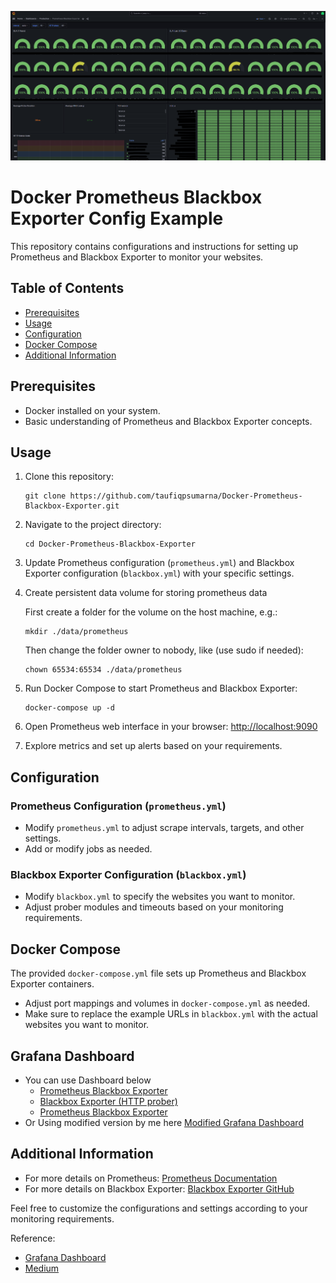 ![Grafana Dashboard](/img/Dashboard.png)

# Docker Prometheus Blackbox Exporter Config Example
This repository contains configurations and instructions for setting up Prometheus and Blackbox Exporter to monitor your websites.

## Table of Contents

- [Prerequisites](#prerequisites)
- [Usage](#usage)
- [Configuration](#configuration)
- [Docker Compose](#docker-compose)
- [Additional Information](#additional-information)

## Prerequisites

- Docker installed on your system.
- Basic understanding of Prometheus and Blackbox Exporter concepts.

## Usage

1. Clone this repository:

    ```
    git clone https://github.com/taufiqpsumarna/Docker-Prometheus-Blackbox-Exporter.git
    ```

2. Navigate to the project directory:

    ```
    cd Docker-Prometheus-Blackbox-Exporter
    ```

3. Update Prometheus configuration (`prometheus.yml`) and Blackbox Exporter configuration (`blackbox.yml`) with your specific settings.

4. Create persistent data volume for storing prometheus data

    First create a folder for the volume on the host machine, e.g.:

    ```
    mkdir ./data/prometheus
    ```

    Then change the folder owner to nobody, like (use sudo if needed):
    ```
    chown 65534:65534 ./data/prometheus
    ```

4. Run Docker Compose to start Prometheus and Blackbox Exporter:

    ```
    docker-compose up -d
    ```

5. Open Prometheus web interface in your browser: [http://localhost:9090](http://localhost:9090)

6. Explore metrics and set up alerts based on your requirements.

## Configuration

### Prometheus Configuration (`prometheus.yml`)

- Modify `prometheus.yml` to adjust scrape intervals, targets, and other settings.
- Add or modify jobs as needed.

### Blackbox Exporter Configuration (`blackbox.yml`)

- Modify `blackbox.yml` to specify the websites you want to monitor.
- Adjust prober modules and timeouts based on your monitoring requirements.

## Docker Compose

The provided `docker-compose.yml` file sets up Prometheus and Blackbox Exporter containers.

- Adjust port mappings and volumes in `docker-compose.yml` as needed.
- Make sure to replace the example URLs in `blackbox.yml` with the actual websites you want to monitor.

## Grafana Dashboard
- You can use Dashboard below
    - [Prometheus Blackbox Exporter](https://grafana.com/grafana/dashboards/14928-prometheus-blackbox-exporter/)
    - [Blackbox Exporter (HTTP prober)](https://grafana.com/grafana/dashboards/13659-blackbox-exporter-http-prober/)
    - [Prometheus Blackbox Exporter](https://grafana.com/grafana/dashboards/7587-prometheus-blackbox-exporter/)
- Or Using modified version by me here [Modified Grafana Dashboard](dashboard.json)

## Additional Information

- For more details on Prometheus: [Prometheus Documentation](https://prometheus.io/docs/introduction/overview/)
- For more details on Blackbox Exporter: [Blackbox Exporter GitHub](https://github.com/prometheus/blackbox_exporter)

Feel free to customize the configurations and settings according to your monitoring requirements.


Reference:
- [Grafana Dashboard](https://grafana.com/grafana/dashboards/14928-prometheus-blackbox-exporter/)
- [Medium](https://blog.devops.dev/prometheus-blackbox-exporter-with-kube-prometheus-stack-23a045ccbab2)